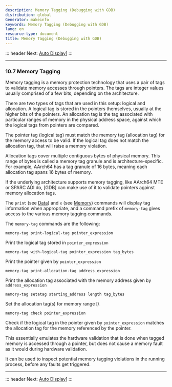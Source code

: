 ```yaml
---
description: Memory Tagging (Debugging with GDB)
distribution: global
Generator: makeinfo
keywords: Memory Tagging (Debugging with GDB)
lang: en
resource-type: document
title: Memory Tagging (Debugging with GDB)
---
```

::: header
Next: [Auto Display](Auto-Display.html#Auto-Display)]
:::

---

### 10.7 Memory Tagging

Memory tagging is a memory protection technology that uses a pair of tags to validate memory accesses through pointers. The tags are integer values usually comprised of a few bits, depending on the architecture.

There are two types of tags that are used in this setup: logical and allocation. A logical tag is stored in the pointers themselves, usually at the higher bits of the pointers. An allocation tag is the tag associated with particular ranges of memory in the physical address space, against which the logical tags from pointers are compared.

The pointer tag (logical tag) must match the memory tag (allocation tag) for the memory access to be valid. If the logical tag does not match the allocation tag, that will raise a memory violation.

Allocation tags cover multiple contiguous bytes of physical memory. This range of bytes is called a memory tag granule and is architecture-specific. For example, AArch64 has a tag granule of 16 bytes, meaning each allocation tag spans 16 bytes of memory.

If the underlying architecture supports memory tagging, like AArch64 MTE or SPARC ADI do, [GDB] can make use of it to validate pointers against memory allocation tags.

The `print` (see [Data](Data.html#Data)) and `x` (see [Memory](Memory.html#Memory)) commands will display tag information when appropriate, and a command prefix of `memory-tag` gives access to the various memory tagging commands.

The `memory-tag` commands are the following:

`memory-tag print-logical-tag pointer_expression`

Print the logical tag stored in `pointer_expression`

`memory-tag with-logical-tag pointer_expression tag_bytes`

Print the pointer given by `pointer_expression`

`memory-tag print-allocation-tag address_expression`

Print the allocation tag associated with the memory address given by `address_expression`

`memory-tag setatag starting_address length tag_bytes`

Set the allocation tag(s) for memory range [\

`memory-tag check pointer_expression`

Check if the logical tag in the pointer given by `pointer_expression` matches the allocation tag for the memory referenced by the pointer.

This essentially emulates the hardware validation that is done when tagged memory is accessed through a pointer, but does not cause a memory fault as it would during hardware validation.

It can be used to inspect potential memory tagging violations in the running process, before any faults get triggered.

---

::: header
Next: [Auto Display](Auto-Display.html#Auto-Display)]
:::
